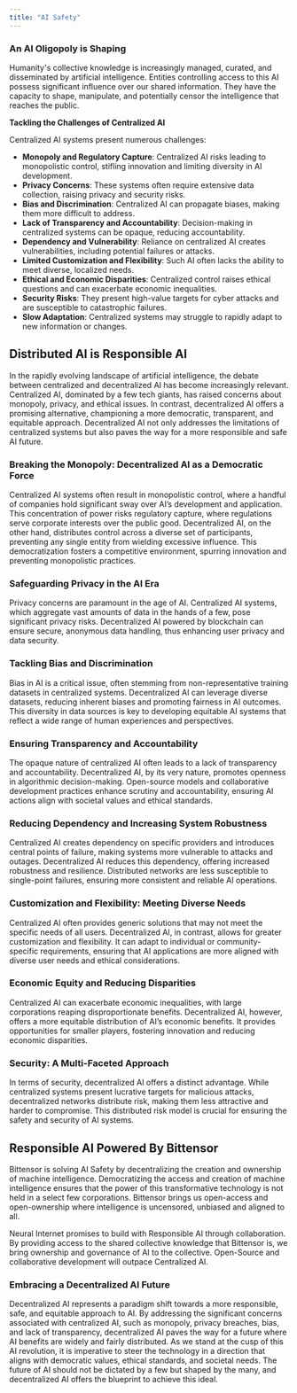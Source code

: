 ```yaml
---
title: "AI Safety"
---
```


### An AI Oligopoly is Shaping

Humanity's collective knowledge is increasingly managed, curated, and disseminated by artificial intelligence. Entities controlling access to this AI possess significant influence over our shared information. They have the capacity to shape, manipulate, and potentially censor the intelligence that reaches the public.

**Tackling the Challenges of Centralized AI**

Centralized AI systems present numerous challenges:

* **Monopoly and Regulatory Capture**: Centralized AI risks leading to monopolistic control, stifling innovation and limiting diversity in AI development.
* **Privacy Concerns**: These systems often require extensive data collection, raising privacy and security risks.
* **Bias and Discrimination**: Centralized AI can propagate biases, making them more difficult to address.
* **Lack of Transparency and Accountability**: Decision-making in centralized systems can be opaque, reducing accountability.
* **Dependency and Vulnerability**: Reliance on centralized AI creates vulnerabilities, including potential failures or attacks.
* **Limited Customization and Flexibility**: Such AI often lacks the ability to meet diverse, localized needs.
* **Ethical and Economic Disparities**: Centralized control raises ethical questions and can exacerbate economic inequalities.
* **Security Risks**: They present high-value targets for cyber attacks and are susceptible to catastrophic failures.
* **Slow Adaptation**: Centralized systems may struggle to rapidly adapt to new information or changes.

## Distributed AI is Responsible AI

In the rapidly evolving landscape of artificial intelligence, the debate between centralized and decentralized AI has become increasingly relevant. Centralized AI, dominated by a few tech giants, has raised concerns about monopoly, privacy, and ethical issues. In contrast, decentralized AI offers a promising alternative, championing a more democratic, transparent, and equitable approach. Decentralized AI not only addresses the limitations of centralized systems but also paves the way for a more responsible and safe AI future.

### Breaking the Monopoly: Decentralized AI as a Democratic Force

Centralized AI systems often result in monopolistic control, where a handful of companies hold significant sway over AI’s development and application. This concentration of power risks regulatory capture, where regulations serve corporate interests over the public good. Decentralized AI, on the other hand, distributes control across a diverse set of participants, preventing any single entity from wielding excessive influence. This democratization fosters a competitive environment, spurring innovation and preventing monopolistic practices.

### Safeguarding Privacy in the AI Era

Privacy concerns are paramount in the age of AI. Centralized AI systems, which aggregate vast amounts of data in the hands of a few, pose significant privacy risks. Decentralized AI powered by blockchain can ensure secure, anonymous data handling, thus enhancing user privacy and data security.

### Tackling Bias and Discrimination

Bias in AI is a critical issue, often stemming from non-representative training datasets in centralized systems. Decentralized AI can leverage diverse datasets, reducing inherent biases and promoting fairness in AI outcomes. This diversity in data sources is key to developing equitable AI systems that reflect a wide range of human experiences and perspectives.

### Ensuring Transparency and Accountability

The opaque nature of centralized AI often leads to a lack of transparency and accountability. Decentralized AI, by its very nature, promotes openness in algorithmic decision-making. Open-source models and collaborative development practices enhance scrutiny and accountability, ensuring AI actions align with societal values and ethical standards.

### Reducing Dependency and Increasing System Robustness

Centralized AI creates dependency on specific providers and introduces central points of failure, making systems more vulnerable to attacks and outages. Decentralized AI reduces this dependency, offering increased robustness and resilience. Distributed networks are less susceptible to single-point failures, ensuring more consistent and reliable AI operations.

### Customization and Flexibility: Meeting Diverse Needs

Centralized AI often provides generic solutions that may not meet the specific needs of all users. Decentralized AI, in contrast, allows for greater customization and flexibility. It can adapt to individual or community-specific requirements, ensuring that AI applications are more aligned with diverse user needs and ethical considerations.

### Economic Equity and Reducing Disparities

Centralized AI can exacerbate economic inequalities, with large corporations reaping disproportionate benefits. Decentralized AI, however, offers a more equitable distribution of AI’s economic benefits. It provides opportunities for smaller players, fostering innovation and reducing economic disparities.

### Security: A Multi-Faceted Approach

In terms of security, decentralized AI offers a distinct advantage. While centralized systems present lucrative targets for malicious attacks, decentralized networks distribute risk, making them less attractive and harder to compromise. This distributed risk model is crucial for ensuring the safety and security of AI systems.

## Responsible AI Powered By Bittensor

Bittensor is solving AI Safety by decentralizing the creation and ownership of machine intelligence. Democratizing the access and creation of machine intelligence ensures that the power of this transformative technology is not held in a select few corporations. Bittensor brings us open-access and open-ownership where intelligence is uncensored, unbiased and aligned to all.

Neural Internet promises to build with Responsible AI through collaboration. By providing access to the shared collective knowledge that Bittensor is, we bring ownership and governance of AI to the collective. Open-Source and collaborative development will outpace Centralized AI.

### Embracing a Decentralized AI Future

Decentralized AI represents a paradigm shift towards a more responsible, safe, and equitable approach to AI. By addressing the significant concerns associated with centralized AI, such as monopoly, privacy breaches, bias, and lack of transparency, decentralized AI paves the way for a future where AI benefits are widely and fairly distributed. As we stand at the cusp of this AI revolution, it is imperative to steer the technology in a direction that aligns with democratic values, ethical standards, and societal needs. The future of AI should not be dictated by a few but shaped by the many, and decentralized AI offers the blueprint to achieve this ideal.
